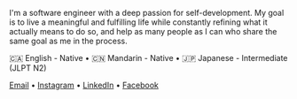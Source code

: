 I'm a software engineer with a deep passion for self-development. My goal is to
live a meaningful and fulfilling life while constantly refining what it actually
means to do so, and help as many people as I can who share the same goal as me
in the process.

🇨🇦 English - Native • 🇨🇳 Mandarin - Native • 🇯🇵 Japanese - Intermediate (JLPT N2)

[Email](mailto:github@billf.co) • [Instagram](https://www.instagram.com/bill.feng) • [LinkedIn](https://www.linkedin.com/in/fengbill) • [Facebook](https://www.facebook.com/mr.billfeng)
